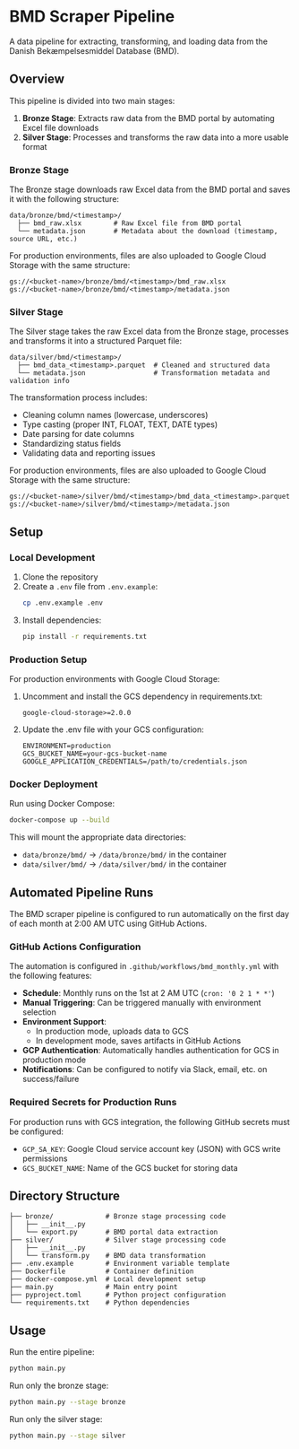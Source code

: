 # BMD Scraper Pipeline

A data pipeline for extracting, transforming, and loading data from the Danish Bekæmpelsesmiddel Database (BMD).

## Overview

This pipeline is divided into two main stages:

1. **Bronze Stage**: Extracts raw data from the BMD portal by automating Excel file downloads
2. **Silver Stage**: Processes and transforms the raw data into a more usable format

### Bronze Stage
The Bronze stage downloads raw Excel data from the BMD portal and saves it with the following structure:
```
data/bronze/bmd/<timestamp>/
  ├── bmd_raw.xlsx        # Raw Excel file from BMD portal
  └── metadata.json       # Metadata about the download (timestamp, source URL, etc.)
```

For production environments, files are also uploaded to Google Cloud Storage with the same structure:
```
gs://<bucket-name>/bronze/bmd/<timestamp>/bmd_raw.xlsx
gs://<bucket-name>/bronze/bmd/<timestamp>/metadata.json
```

### Silver Stage
The Silver stage takes the raw Excel data from the Bronze stage, processes and transforms it into a structured Parquet file:
```
data/silver/bmd/<timestamp>/
  ├── bmd_data_<timestamp>.parquet  # Cleaned and structured data
  └── metadata.json                 # Transformation metadata and validation info
```

The transformation process includes:
- Cleaning column names (lowercase, underscores)
- Type casting (proper INT, FLOAT, TEXT, DATE types)
- Date parsing for date columns
- Standardizing status fields
- Validating data and reporting issues

For production environments, files are also uploaded to Google Cloud Storage with the same structure:
```
gs://<bucket-name>/silver/bmd/<timestamp>/bmd_data_<timestamp>.parquet
gs://<bucket-name>/silver/bmd/<timestamp>/metadata.json
```

## Setup

### Local Development

1. Clone the repository
2. Create a `.env` file from `.env.example`:
   ```bash
   cp .env.example .env
   ```
3. Install dependencies:
   ```bash
   pip install -r requirements.txt
   ```

### Production Setup

For production environments with Google Cloud Storage:

1. Uncomment and install the GCS dependency in requirements.txt:
   ```
   google-cloud-storage>=2.0.0
   ```

2. Update the .env file with your GCS configuration:
   ```
   ENVIRONMENT=production
   GCS_BUCKET_NAME=your-gcs-bucket-name
   GOOGLE_APPLICATION_CREDENTIALS=/path/to/credentials.json
   ```

### Docker Deployment

Run using Docker Compose:
```bash
docker-compose up --build
```

This will mount the appropriate data directories:
- `data/bronze/bmd/` -> `/data/bronze/bmd/` in the container
- `data/silver/bmd/` -> `/data/silver/bmd/` in the container

## Automated Pipeline Runs

The BMD scraper pipeline is configured to run automatically on the first day of each month at 2:00 AM UTC using GitHub Actions.

### GitHub Actions Configuration

The automation is configured in `.github/workflows/bmd_monthly.yml` with the following features:

- **Schedule**: Monthly runs on the 1st at 2 AM UTC (`cron: '0 2 1 * *'`)
- **Manual Triggering**: Can be triggered manually with environment selection
- **Environment Support**: 
  - In production mode, uploads data to GCS
  - In development mode, saves artifacts in GitHub Actions
- **GCP Authentication**: Automatically handles authentication for GCS in production mode
- **Notifications**: Can be configured to notify via Slack, email, etc. on success/failure

### Required Secrets for Production Runs

For production runs with GCS integration, the following GitHub secrets must be configured:

- `GCP_SA_KEY`: Google Cloud service account key (JSON) with GCS write permissions
- `GCS_BUCKET_NAME`: Name of the GCS bucket for storing data

## Directory Structure

```
├── bronze/             # Bronze stage processing code
│   ├── __init__.py
│   └── export.py       # BMD portal data extraction
├── silver/             # Silver stage processing code
│   ├── __init__.py
│   └── transform.py    # BMD data transformation
├── .env.example        # Environment variable template
├── Dockerfile          # Container definition
├── docker-compose.yml  # Local development setup
├── main.py             # Main entry point
├── pyproject.toml      # Python project configuration
└── requirements.txt    # Python dependencies
```

## Usage

Run the entire pipeline:
```bash
python main.py
```

Run only the bronze stage:
```bash
python main.py --stage bronze
```

Run only the silver stage:
```bash
python main.py --stage silver
``` 